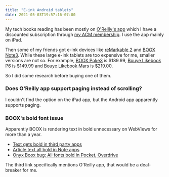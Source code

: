 ```yaml
---
title: "E-ink Android tablets"
date: 2021-05-03T19:57:16-07:00
---
```

My tech books reading has been mostly on [O'Reilly's app](https://www.oreilly.com/) which I have a discounted subscription through [my ACM membership](https://learning.acm.org/e-learning). I use the app mainly on iPad.

Then some of my friends got e-ink devices like [reMarkable 2](https://remarkable.com/) and [BOOX Note3](https://www.boox.com/note3/). While these large e-ink tablets are too expensive for me, smaller versions are not so. For example, [BOOX Poke3](https://www.boox.com/poke3/) is $189.99, [Bouye Likebook P6](https://www.amazon.com/dp/B08VH7Q49D) is $149.99 and [Bouye Likebook Mars](https://www.amazon.com/dp/B07TW1CCCH) is $219.00.

So I did some research before buying one of them.

### Does O'Reilly app support paging instead of scrolling?

I couldn't find the option on the iPad app, but the Android app apparently supports paging.

### BOOX's bold font issue

Apparently BOOX is rendering text in bold unnecessary on WebViews for more than a year.

* [Text gets bold in third party apps](https://help.boox.com/hc/en-us/community/posts/360061548591-Text-gets-bold-in-third-party-apps-)
* [Article text all bold in Note apps](https://www.reddit.com/r/Onyx_Boox/comments/lappwe/article_text_all_bold_in_note_apps/)
* [Onyx Boox bug: All fonts bold in Pocket, Overdrive](http://bbs.onyx-international.com/t/onyx-boox-bug-all-fonts-bold-in-pocket-overdrive/1933/14)

The third link specifically mentions O'Reilly app, that would be a deal-breaker for me.

